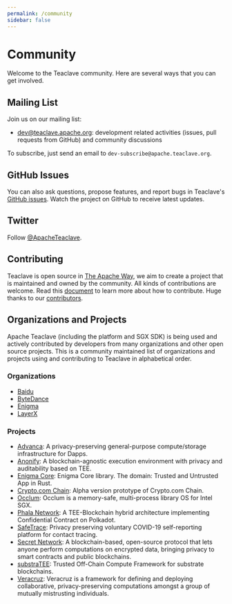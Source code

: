 ```yaml
---
permalink: /community
sidebar: false
---
```


# Community

Welcome to the Teaclave community. Here are several ways that you can get involved.

## Mailing List

Join us on our mailing list:
- [dev@teaclave.apache.org](https://lists.apache.org/list.html?dev@teaclave.apache.org):
  development related activities (issues, pull requests from GitHub) and
  community discussions

To subscribe, just send an email to `dev-subscribe@apache.teaclave.org`.

## GitHub Issues

You can also ask questions, propose features, and report bugs in Teaclave's
[GitHub issues](https://github.com/apache/incubator-teaclave/issues). Watch the
project on GitHub to receive latest updates.

## Twitter

Follow [@ApacheTeaclave](https://twitter.com/ApacheTeaclave).

## Contributing

Teaclave is open source in [The Apache Way](https://www.apache.org/theapacheway/),
we aim to create a project that is maintained and owned by the community. All
kinds of contributions are welcome. Read this [document](CONTRIBUTING.md) to
learn more about how to contribute. Huge thanks to our [contributors](CONTRIBUTORS.md).

## Organizations and Projects

Apache Teaclave (including the platform and SGX SDK) is being used and actively
contributed by developers from many organizations and other open source
projects. This is a community maintained list of organizations and projects
using and contributing to Teaclave in alphabetical order.

### Organizations
  - [Baidu](https://www.baidu.com/)
  - [ByteDance](https://www.bytedance.com/)
  - [Enigma](https://www.enigma.co/)
  - [LayerX](https://layerx.co.jp/)

### Projects
  - [Advanca](https://github.com/advanca/advanca): A privacy-preserving
    general-purpose compute/storage infrastructure for Dapps.
  - [Anonify](https://github.com/LayerXcom/anonify): A blockchain-agnostic
    execution environment with privacy and auditability based on TEE.
  - [Enigma Core](https://github.com/enigmampc/enigma-core): Enigma Core
    library. The domain: Trusted and Untrusted App in Rust.
  - [Crypto.com Chain](https://github.com/crypto-com/chain): Alpha version
    prototype of Crypto.com Chain.
  - [Occlum](https://github.com/occlum/occlum): Occlum is a memory-safe,
    multi-process library OS for Intel SGX.
  - [Phala Network](https://github.com/Phala-Network/phala-blockchain):
    A TEE-Blockchain hybrid architecture implementing Confidential Contract on
    Polkadot.
  - [SafeTrace](https://github.com/enigmampc/SafeTrace): Privacy preserving
    voluntary COVID-19 self-reporting platform for contact tracing.
  - [Secret Network](https://github.com/enigmampc/SecretNetwork): A
    blockchain-based, open-source protocol that lets anyone perform computations
    on encrypted data, bringing privacy to smart contracts and public
    blockchains.
  - [substraTEE](https://github.com/scs/substraTEE): Trusted Off-Chain Compute
    Framework for substrate blockchains.
  - [Veracruz](https://github.com/veracruz-project/veracruz): Veracruz is a
    framework for defining and deploying collaborative, privacy-preserving
    computations amongst a group of mutually mistrusting individuals.
